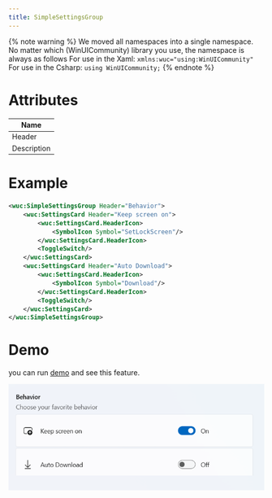 ```yaml
---
title: SimpleSettingsGroup
---
```


{% note warning %}
We moved all namespaces into a single namespace. No matter which (WinUICommunity) library you use, the namespace is always as follows
For use in the Xaml:
`xmlns:wuc="using:WinUICommunity"`
For use in the Csharp:
`using WinUICommunity;`
{% endnote %}

# Attributes

| Name |
|-|
|Header|
|Description|

# Example

```xml
<wuc:SimpleSettingsGroup Header="Behavior">
    <wuc:SettingsCard Header="Keep screen on">
        <wuc:SettingsCard.HeaderIcon>
            <SymbolIcon Symbol="SetLockScreen"/>
        </wuc:SettingsCard.HeaderIcon>
        <ToggleSwitch/>
    </wuc:SettingsCard>
    <wuc:SettingsCard Header="Auto Download">
        <wuc:SettingsCard.HeaderIcon>
            <SymbolIcon Symbol="Download"/>
        </wuc:SettingsCard.HeaderIcon>
        <ToggleSwitch/>
    </wuc:SettingsCard>
</wuc:SimpleSettingsGroup>
```

# Demo
you can run [demo](https://github.com/WinUICommunity/WinUICommunity) and see this feature.

![WinUICommunity](https://raw.githubusercontent.com/ghost1372/Resources/main/SettingsUI/Samples/SimpleSettingsGroup.png)
